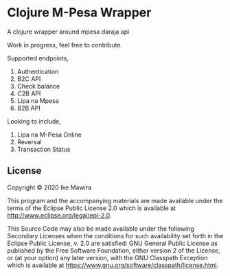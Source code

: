 # Clojure M-Pesa Wrapper

A clojure wrapper around mpesa daraja api

Work in progress, feel free to contribute.

Supported endpoints,
1. Authentication 
2. B2C API
3. Check balance
4. C2B API
5. Lipa na Mpesa
6. B2B API

Looking to include, 
1. Lipa na M-Pesa Online
2. Reversal
3. Transaction Status


## License

Copyright © 2020 Ike Mawira

This program and the accompanying materials are made available under the
terms of the Eclipse Public License 2.0 which is available at
http://www.eclipse.org/legal/epl-2.0.

This Source Code may also be made available under the following Secondary
Licenses when the conditions for such availability set forth in the Eclipse
Public License, v. 2.0 are satisfied: GNU General Public License as published by
the Free Software Foundation, either version 2 of the License, or (at your
option) any later version, with the GNU Classpath Exception which is available
at https://www.gnu.org/software/classpath/license.html.
